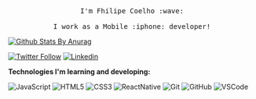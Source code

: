 <p align="center">
  <samp>
    I'm Fhilipe Coelho :wave:
    <br><br>
    I work as a Mobile :iphone: developer!
  </samp>
</p>


[![Github Stats By Anurag](https://github-readme-stats.vercel.app/api?username=FhilipeCrash&show_icons=true&title_color=fff&icon_color=79ff97&text_color=9f9f9f&bg_color=151515)](https://github.com/anuraghazra/github-readme-stats)

[![Twitter Follow](https://img.shields.io/twitter/follow/fhilipecrash?style=social)](https://twitter.com/fhilipecrash)
[![Linkedin](https://img.shields.io/badge/-Linkedin-blue?style=flat-square&logo=Linkedin&logoColor=white&link=https://www.linkedin.com/in/fhilipecoelho/)](https://www.linkedin.com/in/fhilipecoelho/)


<b>Technologies I'm learning and developing:</b>

![JavaScript](https://img.shields.io/badge/-JavaScript-black?style=flat-square&logo=javascript)
![HTML5](https://img.shields.io/badge/-HTML5-E34F26?style=flat-square&logo=html5&logoColor=white)
![CSS3](https://img.shields.io/badge/-CSS3-1572B6?style=flat-square&logo=css3)
![ReactNative](https://img.shields.io/badge/-React%20Native-black?style=flat-square&logo=react)
![Git](https://img.shields.io/badge/-Git-black?style=flat-square&logo=git)
![GitHub](https://img.shields.io/badge/-GitHub-181717?style=flat-square&logo=github)
![VSCode](https://img.shields.io/badge/-VSCode-007ACC?style=flat-square&logo=visual-studio-code&logoColor=white)

<!--
**FhilipeCrash/FhilipeCrash** is a ✨ _special_ ✨ repository because its `README.md` (this file) appears on your GitHub profile.

Here are some ideas to get you started:

- 🔭 I’m currently working on ...
- 🌱 I’m currently learning ...
- 👯 I’m looking to collaborate on ...
- 🤔 I’m looking for help with ...
- 💬 Ask me about ...
- 📫 How to reach me: ...
- 😄 Pronouns: ...
- ⚡ Fun fact: ...
-->
